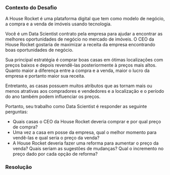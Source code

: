 ### Contexto do Desafio

A House Rocket é uma plataforma digital que tem como modelo de negócio, a compra e a venda de imóveis usando tecnologia.

Você é um Data Scientist contrato pela empresa para ajudar a encontrar as melhores oportunidades de negócio no mercado de imóveis. O CEO da House Rocket gostaria de maximizar a receita da empresa encontrando boas oportunidades de negócio.

Sua principal estratégia é comprar boas casas em ótimas localizações com preços baixos e depois revendê-las posteriormente à preços mais altos. Quanto maior a diferença entre a compra e a venda, maior o lucro da empresa e portanto maior sua receita.

Entretanto, as casas possuem muitos atributos que as tornam mais ou menos atrativas aos compradores e vendedores e a localização e o período do ano também podem influenciar os preços.

Portanto, seu trabalho como Data Scientist é responder as seguinte perguntas:

- Quais casas o CEO da House Rocket deveria comprar e por qual preço de compra?
- Uma vez a casa em posse da empresa, qual o melhor momento para vendê-las e qual seria o preço da venda?
- A House Rocket deveria fazer uma reforma para aumentar o preço da venda? Quais seriam as sugestões de mudanças? Qual o incremento no preço dado por cada opção de reforma?

### Resolução